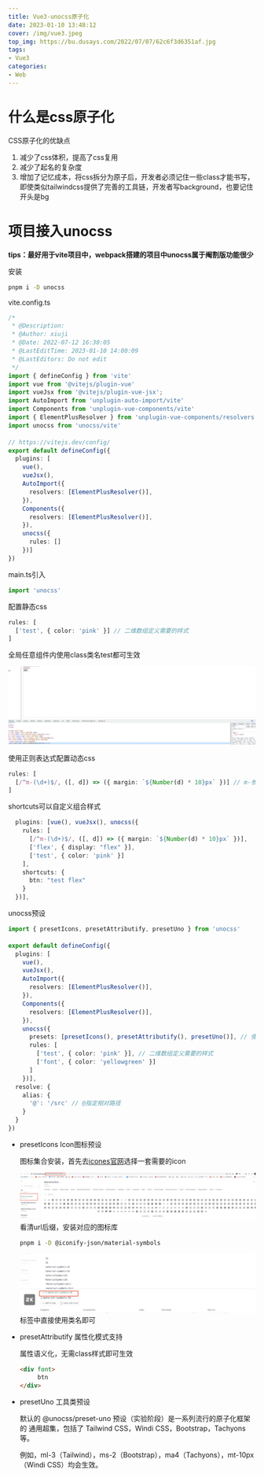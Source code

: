 ```yaml
---
title: Vue3-unocss原子化
date: 2023-01-10 13:48:12
cover: /img/vue3.jpeg
top_img: https://bu.dusays.com/2022/07/07/62c6f3d6351af.jpg
tags:
- Vue3
categories:
- Web
---
```


# 什么是css原子化

CSS原子化的优缺点

1. 减少了css体积，提高了css复用
2. 减少了起名的复杂度
3. 增加了记忆成本，将css拆分为原子后，开发者必须记住一些class才能书写，即使类似tailwindcss提供了完善的工具链，开发者写background，也要记住开头是bg

# 项目接入unocss

**tips：最好用于vite项目中，webpack搭建的项目中unocss属于阉割版功能很少**

安装

```bash
pnpm i -D unocss
```

vite.config.ts

```ts
/*
 * @Description: 
 * @Author: xiuji
 * @Date: 2022-07-12 16:30:05
 * @LastEditTime: 2023-01-10 14:00:09
 * @LastEditors: Do not edit
 */
import { defineConfig } from 'vite'
import vue from '@vitejs/plugin-vue'
import vueJsx from '@vitejs/plugin-vue-jsx';
import AutoImport from 'unplugin-auto-import/vite'
import Components from 'unplugin-vue-components/vite'
import { ElementPlusResolver } from 'unplugin-vue-components/resolvers'
import unocss from 'unocss/vite'

// https://vitejs.dev/config/
export default defineConfig({
  plugins: [
    vue(),
    vueJsx(),
    AutoImport({
      resolvers: [ElementPlusResolver()],
    }),
    Components({
      resolvers: [ElementPlusResolver()],
    }),
    unocss({
      rules: []
    })]
})

```

main.ts引入

```ts
import 'unocss'
```

配置静态css

```ts
rules: [
  ['test', { color: 'pink' }] // 二维数组定义需要的样式
]
```

全局任意组件内使用class类名test都可生效

![](Vue3-unocss原子化/unocss.png)

使用正则表达式配置动态css

```ts
rules: [
  [/^m-(\d+)$/, ([, d]) => ({ margin: `${Number(d) * 10}px` })] // m-参数*10   例如 m-10 就是 margin:100px
]
```

shortcuts可以自定义组合样式

```ts
  plugins: [vue(), vueJsx(), unocss({
    rules: [
      [/^m-(\d+)$/, ([, d]) => ({ margin: `${Number(d) * 10}px` })],
      ['flex', { display: "flex" }],
      ['test', { color: 'pink' }]
    ],
    shortcuts: {
      btn: "test flex"
    }
  })],
```

unocss预设

```ts
import { presetIcons, presetAttributify, presetUno } from 'unocss'

export default defineConfig({
  plugins: [
    vue(),
    vueJsx(),
    AutoImport({
      resolvers: [ElementPlusResolver()],
    }),
    Components({
      resolvers: [ElementPlusResolver()],
    }),
    unocss({
      presets: [presetIcons(), presetAttributify(), presetUno()], // 使用预设，都是函数
      rules: [
        ['test', { color: 'pink' }], // 二维数组定义需要的样式
        ['font', { color: 'yellowgreen' }]
      ]
    })],
  resolve: {
    alias: {
      '@': '/src' // @指定相对路径
    }
  }
})
```

- presetIcons Icon图标预设

  图标集合安装，首先去[icones官网](https://icones.js.org/)选择一套需要的icon

  ![](Vue3-unocss原子化/unocss-icon.jpg)看清url后缀，安装对应的图标库

  ```bash
  pnpm i -D @iconify-json/material-symbols
  ```

  ![](Vue3-unocss原子化/icon.jpg)标签中直接使用类名即可

- presetAttributify 属性化模式支持

  属性语义化，无需class样式即可生效

  ```html
  <div font>
       btn
  </div>
  ```

- presetUno 工具类预设

  默认的 @unocss/preset-uno 预设（实验阶段）是一系列流行的原子化框架的 通用超集，包括了 Tailwind CSS，Windi CSS，Bootstrap，Tachyons 等。

  例如，ml-3（Tailwind），ms-2（Bootstrap），ma4（Tachyons），mt-10px（Windi CSS）均会生效。
